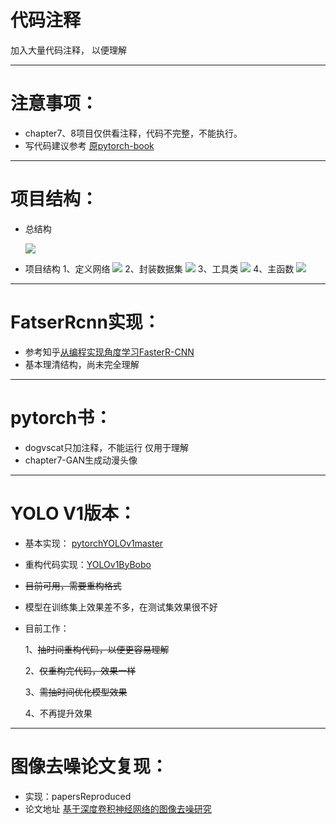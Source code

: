 # 代码注释

加入大量代码注释， 以便理解

---

# 注意事项：
- chapter7、8项目仅供看注释，代码不完整，不能执行。
- 写代码建议参考 [原pytorch-book ][5]

----------

# 项目结构：

- 总结构

  ![](http://boboprivate.oss-cn-beijing.aliyuncs.com/18-5-26/99053959.jpg)
  
- 项目结构
  1、定义网络
  ![](http://boboprivate.oss-cn-beijing.aliyuncs.com/18-5-26/16409622.jpg) 
   2、封装数据集
  ![](http://boboprivate.oss-cn-beijing.aliyuncs.com/18-5-26/38894621.jpg)
   3、工具类
  ![](http://boboprivate.oss-cn-beijing.aliyuncs.com/18-5-26/98583532.jpg)
   4、主函数
  ![](http://boboprivate.oss-cn-beijing.aliyuncs.com/18-5-26/32257225.jpg)



----------
# FatserRcnn实现：
- 参考知乎[从编程实现角度学习FasterR-CNN](https://zhuanlan.zhihu.com/p/32404424)
- 基本理清结构，尚未完全理解
----------


# pytorch书：
- dogvscat只加注释，不能运行  仅用于理解
- chapter7-GAN生成动漫头像

----------

# YOLO V1版本：
- 基本实现： [pytorchYOLOv1master][2]

- 重构代码实现：[YOLOv1ByBobo][3]

- ~~目前可用，需要重构格式~~

- 模型在训练集上效果差不多，在测试集效果很不好

- 目前工作：

   1、~~抽时间重构代码，以便更容易理解~~

   2、~~仅重构完代码，效果一样~~

   3、~~需抽时间优化模型效果~~
   
   4、不再提升效果

----------


# 图像去噪论文复现：

 - 实现：papersReproduced
 - 论文地址
 [基于深度卷积神经网络的图像去噪研究][4]


  [5]: https://github.com/chenyuntc/pytorch-book
  [2]: https://github.com/xiongzihua/pytorch-YOLO-v1
  [3]:https://github.com/bobo0810/AnnotatedNetworkModelGit/tree/master/YOLOv1ByBobo
  [4]: http://kns.cnki.net/KCMS/detail/detail.aspx?dbcode=CJFQ&amp;dbname=CJFDLAST2017&amp;filename=JSJC201703042&amp;uid=WEEvREcwSlJHSldRa1FhdXNXa0hIb3VVSnliNDU0a2dObEJYUVM1MzR2cz0=$9A4hF_YAuvQ5obgVAqNKPCYcEjKensW4ggI8Fm4gTkoUKaID8j8gFw!!&amp;v=MTUzMzkxRnJDVVJMS2ZZdWRvRnk3blVydkJMejdCYmJHNEg5Yk1ySTlCWm9SOGVYMUx1eFlTN0RoMVQzcVRyV00=